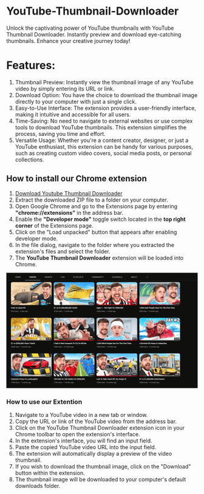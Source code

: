 # YouTube-Thumbnail-Downloader
Unlock the captivating power of YouTube thumbnails with YouTube Thumbnail Downloader. Instantly preview and download eye-catching thumbnails. Enhance your creative journey today!

# Features:

1. Thumbnail Preview: Instantly view the thumbnail image of any YouTube video by simply entering its URL or link.
2. Download Option: You have the choice to download the thumbnail image directly to your computer with just a single click.
3. Easy-to-Use Interface: The extension provides a user-friendly interface, making it intuitive and accessible for all users.
4. Time-Saving: No need to navigate to external websites or use complex tools to download YouTube thumbnails. This extension simplifies the process, saving you time and effort.
5. Versatile Usage: Whether you're a content creator, designer, or just a YouTube enthusiast, this extension can be handy for various purposes, such as creating custom video covers, social media posts, or personal collections.

## How to install our Chrome extension
1. [Download Youtube Thumbnail Downloader](https://github.com/MRCYODev/YouTube-Thumbnail-Downloader/raw/main/Youtube-Thumbnail-Downloader.zip)
2. Extract the downloaded ZIP file to a folder on your computer.
3. Open Google Chrome and go to the Extensions page by entering **"chrome://extensions"** in the address bar.
4. Enable the **"Developer mode"** toggle switch located in the **top right corner** of the Extensions page.
5. Click on the "Load unpacked" button that appears after enabling developer mode.
6. In the file dialog, navigate to the folder where you extracted the extension's files and select the folder.
7. The **YouTube Thumbnail Downloader** extension will be loaded into Chrome.

![](https://github.com/MRCYODev/YouTube-Thumbnail-Downloader/blob/main/Tutorial.gif)

### How to use our Extention
1. Navigate to a YouTube video in a new tab or window.
2. Copy the URL or link of the YouTube video from the address bar.
3. Click on the YouTube Thumbnail Downloader extension icon in your Chrome toolbar to open the extension's interface.
4. In the extension's interface, you will find an input field.
5. Paste the copied YouTube video URL into the input field.
6. The extension will automatically display a preview of the video thumbnail.
7. If you wish to download the thumbnail image, click on the "Download" button within the extension.
8. The thumbnail image will be downloaded to your computer's default downloads folder.
